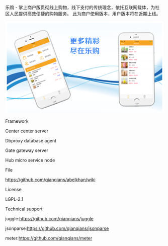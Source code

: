 乐购 - 掌上商户版贯彻线上购物，线下支付的传统理念，依托互联网载体，为社区人民提供高效便捷的购物服务。
此为商户使用版本，用户版本将在近期上线。

![image](https://github.com/zynqqq/legou_bushiness/blob/master/applic.png)

Framework

Center center server

Dbproxy database agent

Gate gateway server

Hub micro service node

File

https://github.com/qianqians/abelkhan/wiki

License

LGPL-2.1

Technical support

juggle:https://github.com/qianqians/juggle

jsonparse:https://github.com/qianqians/jsonparse

meter:https://github.com/qianqians/meter
